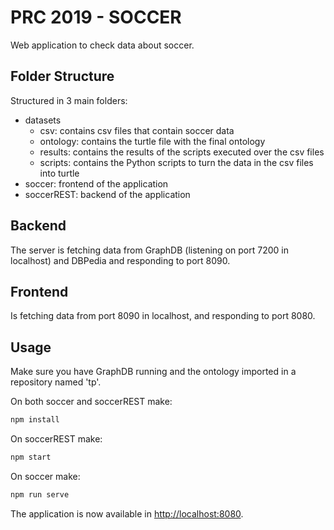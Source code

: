 # PRC 2019 - SOCCER

Web application to check data about soccer.

## Folder Structure

Structured in 3 main folders:

* datasets
    * csv: contains csv files that contain soccer data
    * ontology: contains the turtle file with the final ontology
    * results: contains the results of the scripts executed over the csv files
    * scripts: contains the Python scripts to turn the data in the csv files into turtle
* soccer: frontend of the application
* soccerREST: backend of the application

## Backend

The server is fetching data from GraphDB (listening on port 7200 in localhost) and DBPedia and responding to port 8090.

## Frontend

Is fetching data from port 8090 in localhost, and responding to port 8080.

## Usage

Make sure you have GraphDB running and the ontology imported in a repository named 'tp'.

On both soccer and soccerREST make:

```bash
npm install
```

On soccerREST make:

```bash
npm start
```

On soccer make:

```bash
npm run serve
```

The application is now available in <http://localhost:8080>.